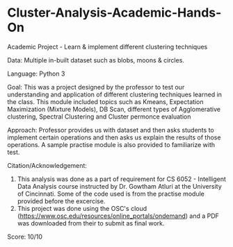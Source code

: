 # Cluster-Analysis-Academic-Hands-On
Academic Project - Learn &amp; implement different clustering techniques

Data: Multiple in-built dataset such as blobs, moons & circles.

Language: Python 3

Goal: This was a project designed by the professor to test our understanding and application of different clustering techniques learned in the class. This module included topics such as Kmeans, Expectation Maximization (Mixture Models), DB Scan, different types of Agglomerative clustering, Spectral Clustering and Cluster permonce evaluation

Approach: Professor provides us with dataset and then asks students to implement certain operations and then asks us explain the results of those operations. A sample practise module is also provided to familiarize with test.

Citation/Acknowledgement: 
  1. This analysis was done as a part of requirement for CS 6052 - Intelligent Data Analysis course instructed by Dr. Gowtham Atluri at the University of Cincinnati. Some of the code used is from the practise module provided before the excercise.
  2. This project was done using the OSC's cloud (https://www.osc.edu/resources/online_portals/ondemand) and a PDF was downloaded from their to submit as final work.

Score: 10/10

